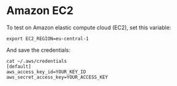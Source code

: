 # Amazon EC2

To test on Amazon elastic compute cloud (EC2), set this variable:

```
export EC2_REGION=eu-central-1
```

And save the credentials:
```
cat ~/.aws/credentials
[default]
aws_access_key_id=YOUR_KEY_ID
aws_secret_access_key=YOUR_ACCESS_KEY
```
